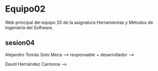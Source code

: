 # Equipo02
Web principal del equipo 20 de la asignatura Herramientas y Métodos de Ingeniería del Software.

## sesion04

Alejandro Tomás Soto Meca --> responsable + desarrollador --> 

David Hernández Carmona --> 

